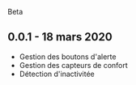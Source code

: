 Beta
####

0.0.1 - 18 mars 2020
---

* Gestion des boutons d'alerte
* Gestion des capteurs de confort
* Détection d'inactivitée



